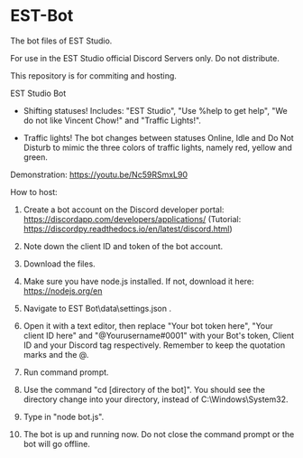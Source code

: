 # EST-Bot
The bot files of EST Studio.

For use in the EST Studio official Discord Servers only. Do not distribute.

This repository is for commiting and hosting.

EST Studio Bot

- Shifting statuses! Includes: "EST Studio", "Use %help to get help", "We do not like Vincent Chow!" and "Traffic Lights!".

- Traffic lights! The bot changes between statuses Online, Idle and Do Not Disturb to mimic the three colors of traffic lights, namely red, yellow and green.

Demonstration: https://youtu.be/Nc59RSmxL90

How to host:

1. Create a bot account on the Discord developer portal: https://discordapp.com/developers/applications/ (Tutorial: https://discordpy.readthedocs.io/en/latest/discord.html)

2. Note down the client ID and token of the bot account.

3. Download the files.

4. Make sure you have node.js installed. If not, download it here: https://nodejs.org/en

5. Navigate to EST Bot\data\settings.json .

6. Open it with a text editor, then replace "Your bot token here", "Your client ID here" and "@Yourusername#0001" with your Bot's token, Client ID and your Discord tag respectively. Remember to keep the quotation marks and the @.

7. Run command prompt.

8. Use the command "cd [directory of the bot]". You should see the directory change into your directory, instead of C:\Windows\System32.

9. Type in "node bot.js".

10. The bot is up and running now. Do not close the command prompt or the bot will go offline.
